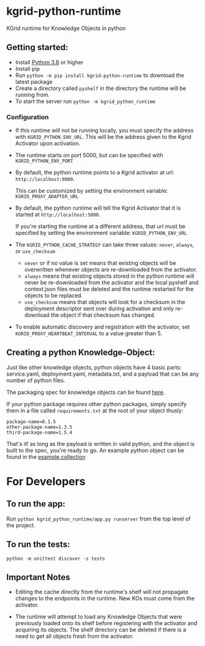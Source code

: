# kgrid-python-runtime
KGrid runtime for Knowledge Objects in python


## Getting started:
- Install [Python 3.8](https://www.python.org/downloads/) or higher
- Install pip
- Run `python -m pip install kgrid-python-runtime` to download the latest package
- Create a directory called `pyshelf` in the directory the runtime will be running from.
- To start the server run `python -m kgrid_python_runtime`
  
### Configuration
- If this runtime will not be running locally, you must specify the address with `KGRID_PYTHON_ENV_URL`. 
This will be the address given to the Kgrid Activator upon activation.
- The runtime starts on port 5000, but can be specified with `KGRID_PYTHON_ENV_PORT`
- By default, the python runtime points to a Kgrid activator at url: 
    `http://localhost:8080`.
    
    This can be customized by setting the environment variable:
    `KGRID_PROXY_ADAPTER_URL`
- By default, the python runtime will tell the Kgrid Activator that it is started at `http://localhost:5000`.
    
    If you're starting the runtime at a different address, that url must be specified by setting the environment variable:
    `KGRID_PYTHON_ENV_URL`
  
- The `KGRID_PYTHON_CACHE_STRATEGY` can take three values: `never`, `always`, or `use_checksum`

    - `never` or if no value is set means that existing objects will be overwritten whenever objects are re-downloaded from the activator.
    - `always` means that existing objects stored in the python runtime will never be re-downloaded from the activator and the local pyshelf and context.json files must be deleted and the runtime restarted for the objects to be replaced.
    - `use_checksum` means that objects will look for a checksum in the deployment descriptor sent over during activation and only re-download the object if that checksum has changed.
- To enable automatic discovery and registration with the activator, set `KGRID_PROXY_HEARTBEAT_INTERVAL` to a value greater than 5.

## Creating a python Knowledge-Object:
Just like other knowledge objects, python objects have 4 basic parts: 
service.yaml, deployment.yaml, metadata.txt, 
and a payload that can be any number of python files.

The packaging spec for knowledge objects can be found [here](https://kgrid.org/specs/packaging.html).

If your python package requires other python packages, 
simply specify them in a file called `requirements.txt` 
at the root of your object thusly:
```
package-name=0.1.5
other-package-name=1.3.5
third-package-name=1.5.4
```

That's it! as long as the payload is written in valid python, 
and the object is built to the spec, you're ready to go.
An example python object can be found in the 
[example collection](https://github.com/kgrid-objects/example-collection/releases/download/4.0.0/python-simple-v1.0.zip)


# For Developers
## To run the app:
Run `python kgrid_python_runtime/app.py runserver` from the top level of the project.
## To run the tests:
`python -m unittest discover -s tests`
    
## Important Notes
- Editing the cache directly from the runtime's shelf will
not propagate changes to the endpoints in the runtime. New
KOs must come from the activator.

- The runtime will attempt to load any Knowledge Objects that 
were previously loaded onto its shelf before registering with 
the activator and acquiring its objects. The shelf directory can 
be deleted if there is a need to get all objects fresh from the activator.